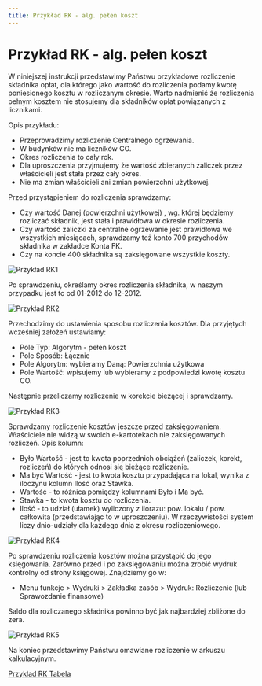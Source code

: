 ```yaml
---
title: Przykład RK - alg. pełen koszt
---
```

# Przykład RK - alg. pełen koszt

W niniejszej instrukcji przedstawimy Państwu przykładowe rozliczenie składnika opłat, dla którego jako wartość do rozliczenia podamy kwotę poniesionego kosztu w rozliczanym okresie. Warto nadmienić że rozliczenia pełnym kosztem nie stosujemy dla składników opłat powiązanych z licznikami. 

Opis przykładu:
- Przeprowadzimy rozliczenie Centralnego ogrzewania.
- W budynków nie ma liczników CO.
- Okres rozliczenia to cały rok.
- Dla uproszczenia przyjmujemy że wartość zbieranych zaliczek przez właścicieli jest stała przez cały okres.
- Nie ma zmian właścicieli ani zmian powierzchni użytkowej.

Przed przystąpieniem do rozliczenia sprawdzamy:
- Czy wartość Danej (powierzchni użytkowej) , wg. której będziemy rozliczać składnik, jest stała i prawidłowa w okresie rozliczenia.
- Czy wartość zaliczki za centralne ogrzewanie jest prawidłowa we wszystkich miesiącach, sprawdzamy też konto 700 przychodów składnika w zakładce Konta FK.
- Czy na koncie 400 składnika są zaksięgowane wszystkie koszty.

![Przykład RK1](przykladRK1.gif)

Po sprawdzeniu, określamy okres rozliczenia składnika, w naszym przypadku jest to od 01-2012 do 12-2012. 

![Przykład RK2](przykladRK2.gif)

Przechodzimy do ustawienia sposobu rozliczenia kosztów. Dla przyjętych wcześniej założeń ustawiamy:
- Pole Typ: Algorytm - pełen koszt
- Pole Sposób: Łącznie
- Pole Algorytm: wybieramy Daną: Powierzchnia użytkowa
- Pole Wartość: wpisujemy lub wybieramy z podpowiedzi kwotę kosztu CO.

Następnie przeliczamy rozliczenie w korekcie bieżącej i sprawdzamy.

![Przykład RK3](przykladRK3.gif)

Sprawdzamy rozliczenie kosztów jeszcze przed zaksięgowaniem. Właściciele nie widzą w swoich e-kartotekach nie zaksięgowanych rozliczeń. Opis kolumn:

- Było Wartość - jest to kwota poprzednich obciążeń (zaliczek, korekt, rozliczeń) do których odnosi się bieżące rozliczenie.
- Ma być Wartość - jest to kwota kosztu przypadająca na lokal, wynika z iloczynu kolumn Ilość oraz Stawka.
- Wartość - to różnica pomiędzy kolumnami Było i Ma być.
- Stawka - to kwota kosztu do rozliczenia.
- Ilość - to udział (ułamek) wyliczony z ilorazu: pow. lokalu / pow. całkowita (przedstawiając to w uproszczeniu). W rzeczywistości system liczy dnio-udziały dla każdego dnia z okresu rozliczeniowego.

![Przykład RK4](przykladRK4.gif)

Po sprawdzeniu rozliczenia kosztów można przystąpić do jego księgowania. Zarówno przed i po zaksięgowaniu można zrobić wydruk kontrolny od strony księgowej. Znajdziemy go w:
- Menu funkcje > Wydruki > Zakładka zasób > Wydruk: Rozliczenie (lub Sprawozdanie finansowe)

Saldo dla rozliczanego składnika powinno być jak najbardziej zbliżone do zera.

![Przykład RK5](przykladRK5.gif)

Na koniec przedstawimy Państwu omawiane rozliczenie w arkuszu kalkulacyjnym.

[Przykład RK Tabela](PrzykładRKtabela.xlsx)